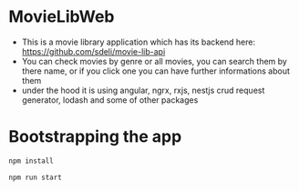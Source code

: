 # MovieLibWeb

- This is a movie library application which has its backend here: https://github.com/sdeli/movie-lib-api
- You can check movies by genre or all movies, you can search them by there name, or if you click one you can have further informations about them
- under the hood it is using angular, ngrx, rxjs, nestjs crud request generator, lodash and some of other packages

# Bootstrapping the app

```bash
npm install

npm run start
```
